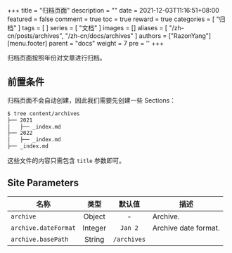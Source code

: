 +++
title = "归档页面"
description = ""
date = 2021-12-03T11:16:51+08:00
featured = false
comment = true
toc = true
reward = true
categories = [
  "归档"
]
tags = [
]
series = [
  "文档"
]
images = []
aliases = [
  "/zh-cn/posts/archives",
  "/zh-cn/docs/archives"
]
authors = ["RazonYang"]
[menu.footer]
  parent = "docs"
  weight = 7
  pre = '<i class="fas fa-fw fa-file-archive me-1"></i>'
+++

归档页面按照年份对文章进行归档。

<!--more-->

## 前置条件

归档页面不会自动创建，因此我们需要先创建一些 Sections：

```bash
$ tree content/archives
├── 2021
│   ├── _index.md
├── 2022
│   ├── _index.md
├── _index.md
```

这些文件的内容只需包含 `title` 参数即可。

## Site Parameters

| 名称 | 类型 | 默认值 | 描述
|---|:-:|:-:|---
| `archive` | Object | - | Archive.
| `archive.dateFormat` | Integer | `Jan 2` | Archive date format.
| `archive.basePath` | String | `/archives` |
